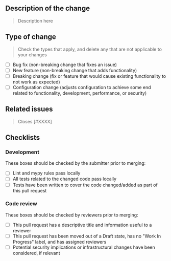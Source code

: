 ## Description of the change

> Description here

## Type of change

> Check the types that apply, and delete any that are not applicable to your changes

- [ ] Bug fix (non-breaking change that fixes an issue)
- [ ] New feature (non-breaking change that adds functionality)
- [ ] Breaking change (fix or feature that would cause existing functionality to not work as expected)
- [ ] Configuration change (adjusts configuration to achieve some end related to functionality, development, performance, or security)

## Related issues

> Closes [#XXXX]

## Checklists

### Development

These boxes should be checked by the submitter prior to merging:

- [ ] Lint and mypy rules pass locally
- [ ] All tests related to the changed code pass locally
- [ ] Tests have been written to cover the code changed/added as part of this pull request

### Code review 

These boxes should be checked by reviewers prior to merging:

- [ ] This pull request has a descriptive title and information useful to a reviewer
- [ ] This pull request has been moved out of a Draft state, has no "Work In Progress" label, and has assigned reviewers
- [ ] Potential security implications or infrastructural changes have been considered, if relevant
